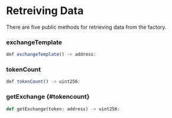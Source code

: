 # Retreiving Data

There are five public methods for retrieving data from the factory. 

### exchangeTemplate

```javascript
def exchangeTemplate() -> address:
```

### tokenCount

```javascript
def tokenCount() -> uint256:
```

### getExchange {#tokencount}

```python
def getExchange(token: address) -> uint256:
```



